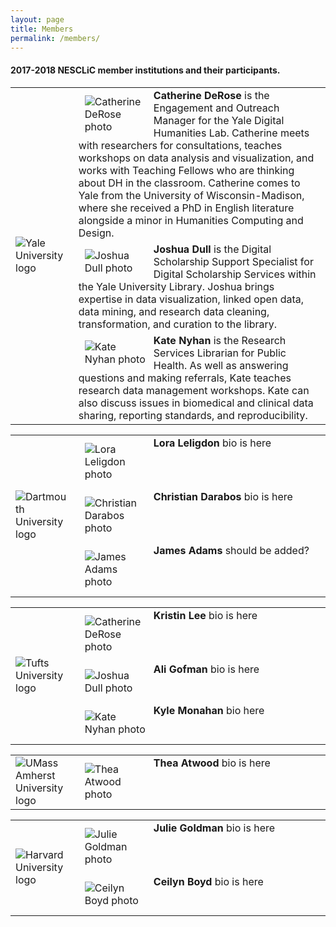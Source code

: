 ```yaml
---
layout: page
title: Members
permalink: /members/
---
```

#### 2017-2018 NESCLiC member institutions and their participants.

<table>
  <tr><td rowspan="3" width="20%"><img src="/home/images/yale.png" alt="Yale University logo"></td>
    <td><div style="width:100px;float:left;margin:10px"><img src="/home/images/CD100x100.png" alt="Catherine DeRose photo"></div><div><b>Catherine DeRose</b> is the Engagement and Outreach Manager for the Yale Digital Humanities Lab. Catherine meets with researchers for consultations, teaches workshops on data analysis and visualization, and works with Teaching Fellows who are thinking about DH in the classroom. Catherine comes to Yale from the University of Wisconsin-Madison, where she received a PhD in English literature alongside a minor in Humanities Computing and Design.</div></td></tr>
  <tr><td><div style="width:100px;float:left;margin:10px"><img src="/home/images/JD100x100.png" alt="Joshua Dull photo"></div><div><b>Joshua Dull</b> is the Digital Scholarship Support Specialist for Digital Scholarship Services within the Yale University Library. Joshua brings expertise in data visualization, linked open data, data mining, and research data cleaning, transformation, and curation to the library.</div></td></tr>
  <tr><td><div style="width:100px;float:left;margin:10px"><img src="/home/images/KN100x100.png" alt="Kate Nyhan photo"></div><div><b>Kate Nyhan</b> is the Research Services Librarian for Public Health. As well as answering questions and making referrals, Kate teaches research data management workshops. Kate can also discuss issues in biomedical and clinical data sharing, reporting standards, and reproducibility.</div></td></tr></table>

<table>
  <tr><td rowspan="3" width="20%"><img src="/home/images/Darthmouth.png" alt="Dartmouth University logo"></td>
    <td><div style="width:100px;float:left;margin:10px"><img src="/home/images/CD100x100.png" alt="Lora Leligdon photo"></div><div><b>Lora Leligdon</b> bio is here</div></td></tr>
  <tr><td><div style="width:100px;float:left;margin:10px"><img src="/home/images/JD100x100.png" alt="Christian Darabos photo"></div><div><b>Christian Darabos </b> bio is here</div></td></tr>
  <tr><td><div style="width:100px;float:left;margin:10px"><img src="/home/images/KN100x100.png" alt="James Adams photo"></div><div><b>James Adams</b> should be added?</div></td></tr></table>
  
<table>
  <tr><td rowspan="3" width="20%"><img src="/home/images/tufts-logo-univ-blue.png" alt="Tufts University logo"></td>
    <td><div style="width:100px;float:left;margin:10px"><img src="/home/images/CD100x100.png" alt="Catherine DeRose photo"></div><div><b>Kristin Lee</b> bio is here</div></td></tr>
  <tr><td><div style="width:100px;float:left;margin:10px"><img src="/home/images/JD100x100.png" alt="Joshua Dull photo"></div><div><b>Ali Gofman </b> bio is here</div></td></tr>
  <tr><td><div style="width:100px;float:left;margin:10px"><img src="/home/images/KN100x100.png" alt="Kate Nyhan photo"></div><div><b>Kyle Monahan</b> bio here</div></td></tr></table>
  
<table>
  <tr><td rowspan="1" width="20%"><img src="/home/images/UMassAmherstLibraries.gif" alt="UMass Amherst University logo"></td>
    <td><div style="width:100px;float:left;margin:10px"><img src="/home/images/CD100x100.png" alt="Thea Atwood photo"></div><div><b>Thea Atwood</b> bio is here</div></td></tr>
</table>

<table>
  <tr><td rowspan="3" width="20%"><img src="/home/images/HarvardLibrary.png" alt="Harvard University logo"></td>
    <td><div style="width:100px;float:left;margin:10px"><img src="/home/images/CD100x100.png" alt="Julie Goldman photo"></div><div><b>Julie Goldman</b> bio is here</div></td></tr>
  <tr><td><div style="width:100px;float:left;margin:10px"><img src="/home/images/JD100x100.png" alt="Ceilyn Boyd photo"></div><div><b>Ceilyn Boyd </b> bio is here</div></td></tr>
</table>
